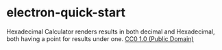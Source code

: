 # electron-quick-start

Hexadecimal Calculator renders results in both decimal and Hexadecimal, both having a point for results under one.
[CC0 1.0 (Public Domain)](LICENSE.md)
